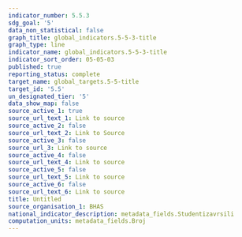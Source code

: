 ```yaml
---
indicator_number: 5.5.3
sdg_goal: '5'
data_non_statistical: false
graph_title: global_indicators.5-5-3-title
graph_type: line
indicator_name: global_indicators.5-5-3-title
indicator_sort_order: 05-05-03
published: true
reporting_status: complete
target_name: global_targets.5-5-title
target_id: '5.5'
un_designated_tier: '5'
data_show_map: false
source_active_1: true
source_url_text_1: Link to source
source_active_2: false
source_url_text_2: Link to Source
source_active_3: false
source_url_3: Link to source
source_active_4: false
source_url_text_4: Link to source
source_active_5: false
source_url_text_5: Link to source
source_active_6: false
source_url_text_6: Link to source
title: Untitled
source_organisation_1: BHAS
national_indicator_description: metadata_fields.Studentizavrsili
computation_units: metadata_fields.Broj
---
```

